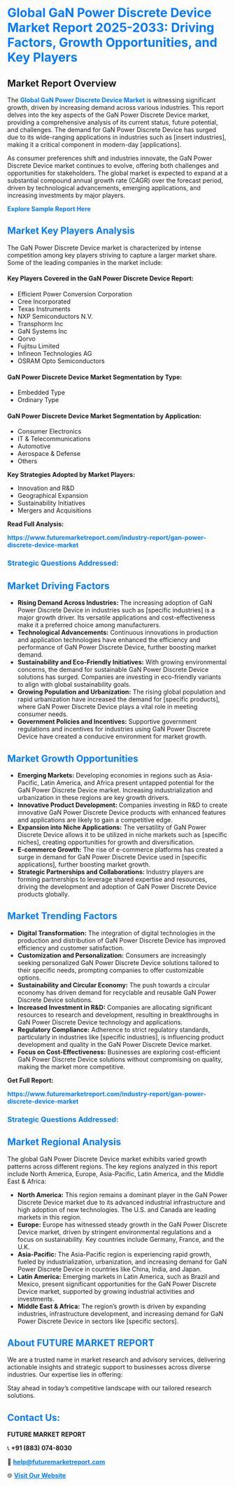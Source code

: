 <h1 style="color: #007BFF;">Global GaN Power Discrete Device Market Report 2025-2033: Driving Factors, Growth Opportunities, and Key Players</h1>

<section id="overview">
<h2>Market Report Overview</h2>
<p>The <a href="https://www.futuremarketreport.com/industry-report/gan-power-discrete-device-market" style="color: #007BFF; text-decoration: none;"><strong>Global GaN Power Discrete Device Market</strong></a> is witnessing significant growth, driven by increasing demand across various industries. This report delves into the key aspects of the GaN Power Discrete Device market, providing a comprehensive analysis of its current status, future potential, and challenges. The demand for GaN Power Discrete Device has surged due to its wide-ranging applications in industries such as [insert industries], making it a critical component in modern-day [applications].</p>
<p>As consumer preferences shift and industries innovate, the GaN Power Discrete Device market continues to evolve, offering both challenges and opportunities for stakeholders. The global market is expected to expand at a substantial compound annual growth rate (CAGR) over the forecast period, driven by technological advancements, emerging applications, and increasing investments by major players.</p>
</section>

<section id="overview">
<p><a href="https://www.futuremarketreport.com/request-sample/reportId=75886" style="color: #007BFF; text-decoration: none;"><strong>Explore Sample Report Here</strong></a></p>
</section>

<section id="key-players">
<h2 style="color: #007BFF;">Market Key Players Analysis</h2>
<p>The GaN Power Discrete Device market is characterized by intense competition among key players striving to capture a larger market share. Some of the leading companies in the market include:</p>
<h4>Key Players Covered in the GaN Power Discrete Device Report:</h4>
<ul><li>Efficient Power Conversion Corporation</li><li>Cree Incorporated</li><li>Texas Instruments</li><li>NXP Semiconductors N.V.</li><li>Transphorm Inc</li><li>GaN Systems Inc</li><li>Qorvo</li><li>Fujitsu Limited</li><li>Infineon Technologies AG</li><li>OSRAM Opto Semiconductors</li></ul>
<h4>GaN Power Discrete Device Market Segmentation by Type:</h4>
<ul><li>Embedded Type</li><li>Ordinary Type</li></ul>

<h4>GaN Power Discrete Device Market Segmentation by Application:</h4>
<ul><li>Consumer Electronics</li><li>IT &amp; Telecommunications</li><li>Automotive</li><li>Aerospace &amp; Defense</li><li>Others</li></ul>
<p><strong>Key Strategies Adopted by Market Players:</strong></p>
<ul>
<li>Innovation and R&D</li>
<li>Geographical Expansion</li>
<li>Sustainability Initiatives</li>
<li>Mergers and Acquisitions</li>
</ul>
</section>

<section>
<p><strong>Read Full Analysis: </strong></p><a href="https://www.futuremarketreport.com/industry-report/gan-power-discrete-device-market" style="color: #007BFF; text-decoration: none;"><strong>https://www.futuremarketreport.com/industry-report/gan-power-discrete-device-market</strong></a>
<h3 style="color: #007BFF;">Strategic Questions Addressed:</h3>
</section>

<section id="driving-factors">
<h2 style="color: #007BFF;">Market Driving Factors</h2>
<ul>
<li><strong>Rising Demand Across Industries:</strong> The increasing adoption of GaN Power Discrete Device in industries such as [specific industries] is a major growth driver. Its versatile applications and cost-effectiveness make it a preferred choice among manufacturers.</li>
<li><strong>Technological Advancements:</strong> Continuous innovations in production and application technologies have enhanced the efficiency and performance of GaN Power Discrete Device, further boosting market demand.</li>
<li><strong>Sustainability and Eco-Friendly Initiatives:</strong> With growing environmental concerns, the demand for sustainable GaN Power Discrete Device solutions has surged. Companies are investing in eco-friendly variants to align with global sustainability goals.</li>
<li><strong>Growing Population and Urbanization:</strong> The rising global population and rapid urbanization have increased the demand for [specific products], where GaN Power Discrete Device plays a vital role in meeting consumer needs.</li>
<li><strong>Government Policies and Incentives:</strong> Supportive government regulations and incentives for industries using GaN Power Discrete Device have created a conducive environment for market growth.</li>
</ul>
</section>

<section id="growth-opportunities">
<h2 style="color: #007BFF;">Market Growth Opportunities</h2>
<ul>
<li><strong>Emerging Markets:</strong> Developing economies in regions such as Asia-Pacific, Latin America, and Africa present untapped potential for the GaN Power Discrete Device market. Increasing industrialization and urbanization in these regions are key growth drivers.</li>
<li><strong>Innovative Product Development:</strong> Companies investing in R&D to create innovative GaN Power Discrete Device products with enhanced features and applications are likely to gain a competitive edge.</li>
<li><strong>Expansion into Niche Applications:</strong> The versatility of GaN Power Discrete Device allows it to be utilized in niche markets such as [specific niches], creating opportunities for growth and diversification.</li>
<li><strong>E-commerce Growth:</strong> The rise of e-commerce platforms has created a surge in demand for GaN Power Discrete Device used in [specific applications], further boosting market growth.</li>
<li><strong>Strategic Partnerships and Collaborations:</strong> Industry players are forming partnerships to leverage shared expertise and resources, driving the development and adoption of GaN Power Discrete Device products globally.</li>
</ul>
</section>

<section id="trending-factors">
<h2 style="color: #007BFF;">Market Trending Factors</h2>
<ul>
<li><strong>Digital Transformation:</strong> The integration of digital technologies in the production and distribution of GaN Power Discrete Device has improved efficiency and customer satisfaction.</li>
<li><strong>Customization and Personalization:</strong> Consumers are increasingly seeking personalized GaN Power Discrete Device solutions tailored to their specific needs, prompting companies to offer customizable options.</li>
<li><strong>Sustainability and Circular Economy:</strong> The push towards a circular economy has driven demand for recyclable and reusable GaN Power Discrete Device solutions.</li>
<li><strong>Increased Investment in R&D:</strong> Companies are allocating significant resources to research and development, resulting in breakthroughs in GaN Power Discrete Device technology and applications.</li>
<li><strong>Regulatory Compliance:</strong> Adherence to strict regulatory standards, particularly in industries like [specific industries], is influencing product development and quality in the GaN Power Discrete Device market.</li>
<li><strong>Focus on Cost-Effectiveness:</strong> Businesses are exploring cost-efficient GaN Power Discrete Device solutions without compromising on quality, making the market more competitive.</li>
</ul>
</section>

<section>
<p><strong>Get Full Report: </strong></p><a href="https://www.futuremarketreport.com/industry-report/gan-power-discrete-device-market" style="color: #007BFF; text-decoration: none;"><strong>https://www.futuremarketreport.com/industry-report/gan-power-discrete-device-market</strong></a>
<h3 style="color: #007BFF;">Strategic Questions Addressed:</h3>
</section>


<section id="regional-analysis">
<h2 style="color: #007BFF;">Market Regional Analysis</h2>
<p>The global GaN Power Discrete Device market exhibits varied growth patterns across different regions. The key regions analyzed in this report include North America, Europe, Asia-Pacific, Latin America, and the Middle East & Africa:</p>
<ul>
<li><strong>North America:</strong> This region remains a dominant player in the GaN Power Discrete Device market due to its advanced industrial infrastructure and high adoption of new technologies. The U.S. and Canada are leading markets in this region.</li>
<li><strong>Europe:</strong> Europe has witnessed steady growth in the GaN Power Discrete Device market, driven by stringent environmental regulations and a focus on sustainability. Key countries include Germany, France, and the U.K.</li>
<li><strong>Asia-Pacific:</strong> The Asia-Pacific region is experiencing rapid growth, fueled by industrialization, urbanization, and increasing demand for GaN Power Discrete Device in countries like China, India, and Japan.</li>
<li><strong>Latin America:</strong> Emerging markets in Latin America, such as Brazil and Mexico, present significant opportunities for the GaN Power Discrete Device market, supported by growing industrial activities and investments.</li>
<li><strong>Middle East & Africa:</strong> The region’s growth is driven by expanding industries, infrastructure development, and increasing demand for GaN Power Discrete Device in sectors like [specific sectors].</li>
</ul>
</section>

<footer>
<h2 style="color: #007BFF;">About FUTURE MARKET REPORT</h2>
<p>We are a trusted name in market research and advisory services, delivering actionable insights and strategic support to businesses across diverse industries. Our expertise lies in offering:</p>

<p>Stay ahead in today’s competitive landscape with our tailored research solutions.</p>

<h2 style="color: #007BFF;">Contact Us:</h2>
<p><strong>FUTURE MARKET REPORT</strong></p>
<p>📞 <strong>+91 (883) 074-8030</strong></p>
<p>📧 <strong><a href="mailto:help@futuremarketreport.com" style="color: #007BFF;">help@futuremarketreport.com</a></strong></p>
<p>🌐 <strong><a href="https://www.futuremarketreport.com/" style="color: #007BFF;">Visit Our Website</a></strong></p>
</footer>